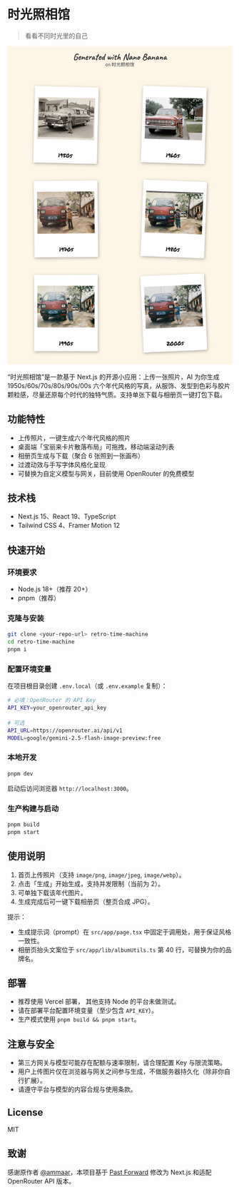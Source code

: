 # 时光照相馆
> 看看不同时光里的自己

<div style="text-align: center;">
  <img src="https://raw.githubusercontent.com/aydengen/nano-banana-fast/refs/heads/main/public/%E6%97%B6%E5%85%89%E4%B8%93%E8%BE%91.jpg" alt="Preview" />
</div>

“时光照相馆”是一款基于 Next.js 的开源小应用：上传一张照片，AI 为你生成 1950s/60s/70s/80s/90s/00s 六个年代风格的写真，从服饰、发型到色彩与胶片颗粒感，尽量还原每个时代的独特气质。支持单张下载与相册页一键打包下载。

## 功能特性
- 上传照片，一键生成六个年代风格的照片
- 桌面端「宝丽来卡片散落布局」可拖拽，移动端滚动列表
- 相册页生成与下载（聚合 6 张照到一张画布）
- 过渡动效与手写字体风格化呈现
- 可替换为自定义模型与网关，目前使用 OpenRouter 的免费模型

## 技术栈
- Next.js 15、React 19、TypeScript
- Tailwind CSS 4、Framer Motion 12

## 快速开始
### 环境要求
- Node.js 18+（推荐 20+）
- pnpm（推荐）

### 克隆与安装
```bash
git clone <your-repo-url> retro-time-machine
cd retro-time-machine
pnpm i
```

### 配置环境变量
在项目根目录创建 `.env.local`（或 `.env.example` 复制）：
```bash
# 必填：OpenRouter 的 API Key
API_KEY=your_openrouter_api_key

# 可选
API_URL=https://openrouter.ai/api/v1
MODEL=google/gemini-2.5-flash-image-preview:free
```

### 本地开发
```bash
pnpm dev
```
启动后访问浏览器 `http://localhost:3000`。

### 生产构建与启动
```bash
pnpm build
pnpm start
```

## 使用说明
1. 首页上传照片（支持 `image/png`, `image/jpeg`, `image/webp`）。
2. 点击「生成」开始生成，支持并发限制（当前为 2）。
3. 可单独下载该年代图片。
4. 生成完成后可一键下载相册页（整页合成 JPG）。

提示：
- 生成提示词（prompt）在 `src/app/page.tsx` 中固定于调用处，用于保证风格一致性。
- 相册页抬头文案位于 `src/app/lib/albumUtils.ts` 第 40 行，可替换为你的品牌名。

## 部署
- 推荐使用 Vercel 部署， 其他支持 Node 的平台未做测试。
- 请在部署平台配置环境变量（至少包含 `API_KEY`）。
- 生产模式使用 `pnpm build && pnpm start`。

## 注意与安全
- 第三方网关与模型可能存在配额与速率限制，请合理配置 Key 与限流策略。
- 用户上传图片仅在浏览器与网关之间参与生成，不做服务器持久化（除非你自行扩展）。
- 请遵守平台与模型的内容合规与使用条款。

## License
MIT

## 致谢
感谢原作者 [@ammaar](https://x.com/ammaar)，本项目基于 [Past Forward](https://ai.studio/apps/bundled/past_forward) 修改为 Next.js 和适配 OpenRouter API 版本。
